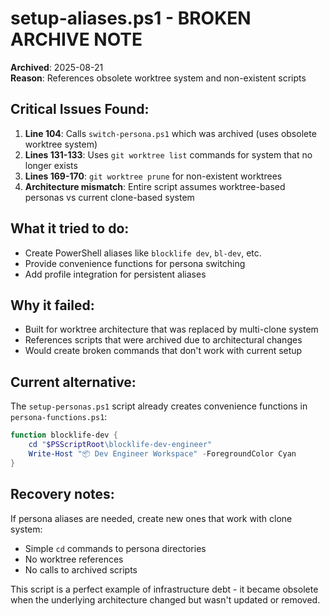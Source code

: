 # setup-aliases.ps1 - BROKEN ARCHIVE NOTE

**Archived**: 2025-08-21  
**Reason**: References obsolete worktree system and non-existent scripts

## Critical Issues Found:
1. **Line 104**: Calls `switch-persona.ps1` which was archived (uses obsolete worktree system)
2. **Lines 131-133**: Uses `git worktree list` commands for system that no longer exists  
3. **Lines 169-170**: `git worktree prune` for non-existent worktrees
4. **Architecture mismatch**: Entire script assumes worktree-based personas vs current clone-based system

## What it tried to do:
- Create PowerShell aliases like `blocklife dev`, `bl-dev`, etc.
- Provide convenience functions for persona switching
- Add profile integration for persistent aliases

## Why it failed:
- Built for worktree architecture that was replaced by multi-clone system
- References scripts that were archived due to architectural changes
- Would create broken commands that don't work with current setup

## Current alternative:
The `setup-personas.ps1` script already creates convenience functions in `persona-functions.ps1`:
```powershell
function blocklife-dev {
    cd "$PSScriptRoot\blocklife-dev-engineer"
    Write-Host "📦 Dev Engineer Workspace" -ForegroundColor Cyan
}
```

## Recovery notes:
If persona aliases are needed, create new ones that work with clone system:
- Simple `cd` commands to persona directories
- No worktree references
- No calls to archived scripts

This script is a perfect example of infrastructure debt - it became obsolete when the underlying architecture changed but wasn't updated or removed.